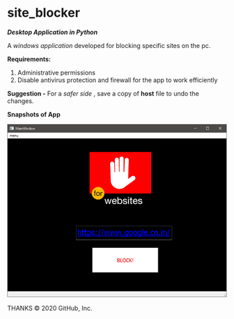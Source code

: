 # site_blocker
**_Desktop Application in Python_**

A _windows application_ developed for blocking specific sites on the pc.

**Requirements:**
1. Administrative permissions
2. Disable antivirus protection and firewall for the app to work efficiently


**Suggestion -**
For a _safer side_ , save a copy of **host** file to undo the changes.

**Snapshots of App**


![Image of application](https://github.com/imakshit/site_blocker/blob/master/Screenshot.png)



THANKS
© 2020 GitHub, Inc.

